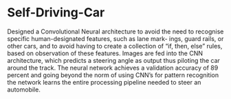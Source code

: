 # Self-Driving-Car
Designed a Convolutional Neural architecture to avoid the need to recognise specific human-designated features, such as lane mark- ings, guard rails, or other cars, and to avoid having to create a collection of “if, then, else” rules,
based on observation of these features.
Images are fed into the CNN architecture, which predicts a steering angle as output thus piloting the car around the track.
The neural network achieves a validation accuracy of 89 percent and going beyond the norm of using CNN’s for pattern recognition
the network learns the entire processing pipeline needed to steer an automobile.
